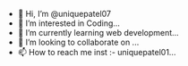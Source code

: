 - 👋 Hi, I’m @uniquepatel07
- 👀 I’m interested in Coding...
- 🌱 I’m currently learning  web development...
- 💞️ I’m looking to collaborate on ...
- 📫 How to reach me inst :- uniquepatel01...

<!---
uniquepatel07/uniquepatel07 is a ✨ special ✨ repository because its `README.md` (this file) appears on your GitHub profile.
You can click the Preview link to take a look at your changes.
--->
